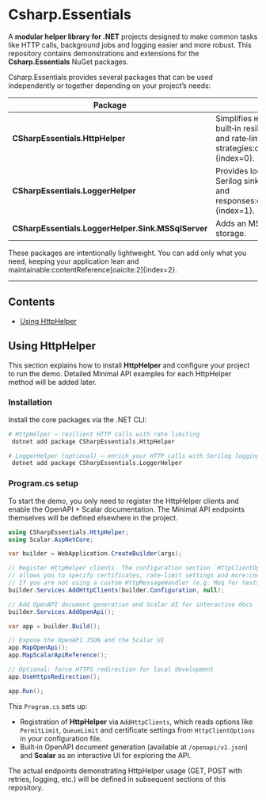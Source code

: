 # Csharp.Essentials

A **modular helper library for .NET** projects designed to make common tasks like HTTP calls, background jobs and logging easier and more robust.  This repository contains demonstrations and extensions for the **Csharp.Essentials** NuGet packages.

Csharp.Essentials provides several packages that can be used independently or together depending on your project’s needs:

| Package | Description | NuGet |
|---|---|---|
| **CSharpEssentials.HttpHelper** | Simplifies `HttpClient` usage with built‑in resiliency (retries/fallbacks) and rate‑limiting strategies:contentReference[oaicite:0]{index=0}. | [NuGet](https://www.nuget.org/packages/CSharpEssentials.HttpHelper) |
| **CSharpEssentials.LoggerHelper** | Provides logging helpers that leverage Serilog sinks to trace HTTP requests and responses:contentReference[oaicite:1]{index=1}. | [NuGet](https://www.nuget.org/packages/CSharpEssentials.LoggerHelper) |
| **CSharpEssentials.LoggerHelper.Sink.MSSqlServer** | Adds an MSSQL sink for durable log storage. | [NuGet](https://www.nuget.org/packages/CSharpEssentials.LoggerHelper.Sink.MSSqlServer) |

These packages are intentionally lightweight. You can add only what you need, keeping your application lean and maintainable:contentReference[oaicite:2]{index=2}.

---

## Contents

- [Using HttpHelper](#using-httphelper)

## Using HttpHelper

This section explains how to install **HttpHelper** and configure your project to run the demo. Detailed Minimal API examples for each HttpHelper method will be added later.

### Installation

Install the core packages via the .NET CLI:

```bash
# HttpHelper – resilient HTTP calls with rate limiting
 dotnet add package CSharpEssentials.HttpHelper

# LoggerHelper (optional) – enrich your HTTP calls with Serilog logging
 dotnet add package CSharpEssentials.LoggerHelper
````

### Program.cs setup

To start the demo, you only need to register the HttpHelper clients and enable the OpenAPI + Scalar documentation. The Minimal API endpoints themselves will be defined elsewhere in the project.

```csharp
using CSharpEssentials.HttpHelper;
using Scalar.AspNetCore;

var builder = WebApplication.CreateBuilder(args);

// Register HttpHelper clients. The configuration section `HttpClientOptions` in appsettings.json
// allows you to specify certificates, rate‑limit settings and more:contentReference[oaicite:3]{index=3}.
// If you are not using a custom HttpMessageHandler (e.g. Moq for tests), pass null as the second argument.
builder.Services.AddHttpClients(builder.Configuration, null);

// Add OpenAPI document generation and Scalar UI for interactive docs
builder.Services.AddOpenApi();

var app = builder.Build();

// Expose the OpenAPI JSON and the Scalar UI
app.MapOpenApi();
app.MapScalarApiReference();

// Optional: force HTTPS redirection for local development
app.UseHttpsRedirection();

app.Run();
```

This `Program.cs` sets up:

* Registration of **HttpHelper** via `AddHttpClients`, which reads options like `PermitLimit`, `QueueLimit` and certificate settings from `HttpClientOptions` in your configuration file.
* Built‑in OpenAPI document generation (available at `/openapi/v1.json`) and **Scalar** as an interactive UI for exploring the API.

The actual endpoints demonstrating HttpHelper usage (GET, POST with retries, logging, etc.) will be defined in subsequent sections of this repository.
